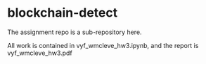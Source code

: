 # blockchain-detect
The assignment repo is a sub-repository here.

All work is contained in vyf_wmcleve_hw3.ipynb, and the report is vyf_wmcleve_hw3.pdf

